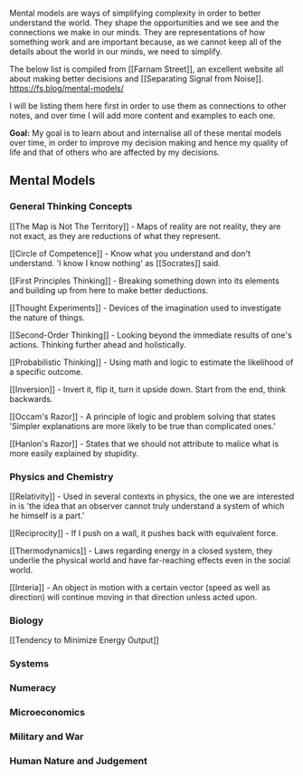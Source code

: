 Mental models are ways of simplifying complexity in order to better understand the world. They shape the opportunities and we see and the connections we make in our minds. They are representations of how something work and are important because, as we cannot keep all of the details about the world in our minds, we need to simplify.

The below list is compiled from [[Farnam Street]], an excellent website all about making better decisions and [[Separating Signal from Noise]].
https://fs.blog/mental-models/

I will be listing them here first in order to use them as connections to other notes, and over time I will add more content and examples to each one.

**Goal:**
My goal is to learn about and internalise all of these mental models over time, in order to improve my decision making and hence my quality of life and that of others who are affected by my decisions.


## Mental Models

### General Thinking Concepts
[[The Map is Not The Territory]] - Maps of reality are not reality, they are not exact, as they are reductions of what they represent. 

[[Circle of Competence]] - Know what you understand and don't understand. 'I know I know nothing' as [[Socrates]] said.

[[First Principles Thinking]] - Breaking something down into its elements and building up from here to make better deductions. 

[[Thought Experiments]] - Devices of the imagination used to investigate the nature of things.

[[Second-Order Thinking]] - Looking beyond the immediate results of one's actions. Thinking further ahead and holistically.

[[Probabilistic Thinking]] - Using math and logic to estimate the likelihood of a specific outcome.


[[Inversion]] - Invert it, flip it, turn it upside down. Start from the end, think backwards.

[[Occam's Razor]] - A principle of logic and problem solving that states 'Simpler explanations are more likely to be true than complicated ones.'

[[Hanlon's Razor]] - States that we should not attribute to malice what is more easily explained by stupidity. 


### Physics and Chemistry
[[Relativity]] - Used in several contexts in physics, the one we are interested in is 'the idea that an observer cannot truly understand a system of which he himself is a part.'


[[Reciprocity]] - If I push on a wall, it pushes back with equivalent force. 


[[Thermodynamics]] - Laws regarding energy in a closed system, they underlie the physical world and have far-reaching effects even in the social world. 


[[Interia]] -  An object in motion with a certain vector (speed as well as direction) will continue moving in that direction unless acted upon.


### Biology
[[Tendency to Minimize Energy Output]]
### Systems


### Numeracy


### Microeconomics


### Military and War


### Human Nature and Judgement